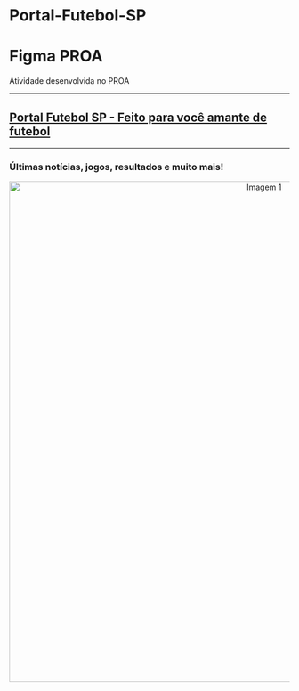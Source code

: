 # Portal-Futebol-SP
# Figma PROA 
Atividade desenvolvida no PROA
<hr>

<h2><a href="https://brunojaidan.github.io/Portal-Futebol-SP/">Portal Futebol SP - Feito para você amante de futebol</a></h2>

<hr>
<h3>Últimas notícias, jogos, resultados e muito mais!</a></h3>

<center> <img src="https://github.com/BrunoJaidan/Portal-Futebol-SP/blob/main/futebolSP.png" alt="Imagem 1" width="900"> </center>
